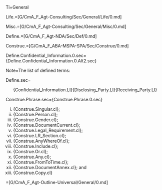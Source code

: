 Ti=General

Life.=[G/CmA_F_Agt-Consulting/Sec/General/Life/0.md]

Misc.=[G/CmA_F_Agt-Consulting/Sec/General/Misc/0.md]

Define.=[G/CmA_F_Agt-NDA/Sec/Def/0.md]

Construe.=[G/CmA_F_ABA-MSPA-SPA/Sec/Construe/0.md]

Define.Confidential_Information.0.sec={Define.Confidential_Information.0.Alt2.sec}

Note=The list of defined terms:

Define.sec=<ol>{Confidential_Information.LI}{Disclosing_Party.LI}{Receiving_Party.LI}</ol>

Construe.Phrase.sec={Construe.Phrase.0.sec}<ol type="i"><li>{Construe.Singular.cl};<li>{Construe.Person.cl};<li>{Construe.Gender.cl};<li>{Construe.DocumentCurrent.cl};<li>{Construe.Legal_Requirement.cl};<li>{Construe.LR_Section.cl};<li>{Construe.AnyWhereOf.cl};<li>{Construe.Include.cl};<li>{Construe.Or.cl};<li>{Construe.Any.cl};<li>{Construe.FromToTime.cl};<li>{Construe.DocumentAnnex.cl}; and<li>{Construe.Copy.cl}</li></ol>

=[G/CmA_F_Agt-Outline-Universal/General/0.md]
